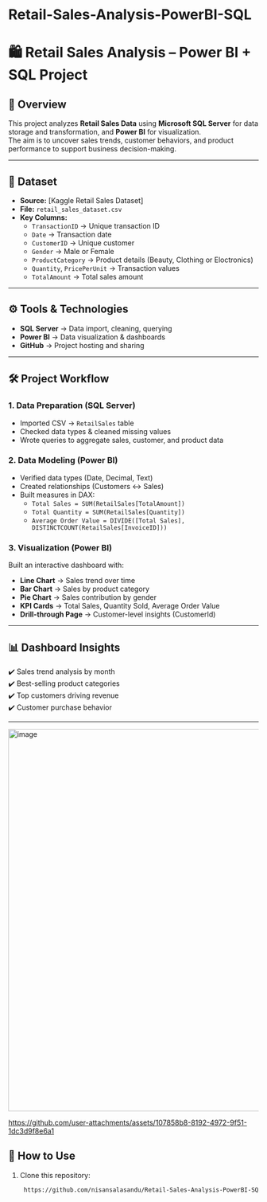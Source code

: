 # Retail-Sales-Analysis-PowerBI-SQL
# 🛍️ Retail Sales Analysis – Power BI + SQL Project

## 📌 Overview
This project analyzes **Retail Sales Data** using **Microsoft SQL Server** for data storage and transformation, and **Power BI** for visualization.  
The aim is to uncover sales trends, customer behaviors, and product performance to support business decision-making.

---

## 📂 Dataset
- **Source:** [Kaggle Retail Sales Dataset]  
- **File:** `retail_sales_dataset.csv`  
- **Key Columns:**  
  - `TransactionID` → Unique transaction ID  
  - `Date` → Transaction date  
  - `CustomerID` → Unique customer
  - `Gender` → Male or Female
  - `ProductCategory` → Product details (Beauty, Clothing or Eloctronics) 
  - `Quantity`, `PricePerUnit` → Transaction values  
  - `TotalAmount` → Total sales amount  

---

## ⚙️ Tools & Technologies
- **SQL Server** → Data import, cleaning, querying  
- **Power BI** → Data visualization & dashboards  
- **GitHub** → Project hosting and sharing  

---

## 🛠️ Project Workflow
### 1. Data Preparation (SQL Server)
- Imported CSV → `RetailSales` table
- Checked data types & cleaned missing values
- Wrote queries to aggregate sales, customer, and product data

### 2. Data Modeling (Power BI)
- Verified data types (Date, Decimal, Text)
- Created relationships (Customers ↔ Sales)
- Built measures in DAX:
  - `Total Sales = SUM(RetailSales[TotalAmount])`
  - `Total Quantity = SUM(RetailSales[Quantity])`
  - `Average Order Value = DIVIDE([Total Sales], DISTINCTCOUNT(RetailSales[InvoiceID]))`

### 3. Visualization (Power BI)
Built an interactive dashboard with:
- **Line Chart** → Sales trend over time  
- **Bar Chart** → Sales by product category  
- **Pie Chart** → Sales contribution by gender  
- **KPI Cards** → Total Sales, Quantity Sold, Average Order Value  
- **Drill-through Page** → Customer-level insights (CustomerId) 

---

## 📊 Dashboard Insights
✔️ Sales trend analysis by month  
✔️ Best-selling product categories  
✔️ Top customers driving revenue  
✔️ Customer purchase behavior  

---
<img width="1366" height="768" alt="image" src="https://github.com/user-attachments/assets/1de73269-ccb2-45c6-8248-65cb3fdf926c" />

https://github.com/user-attachments/assets/107858b8-8192-4972-9f51-1dc3d9f8e6a1


## 🚀 How to Use
1. Clone this repository:




   ```bash
    https://github.com/nisansalasandu/Retail-Sales-Analysis-PowerBI-SQL.git


